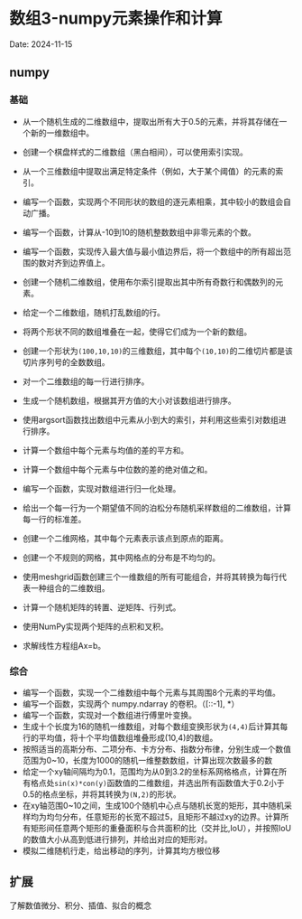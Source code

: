# 数组3-numpy元素操作和计算

Date: 2024-11-15

## numpy

### 基础

* 从一个随机生成的二维数组中，提取出所有大于0.5的元素，并将其存储在一个新的一维数组中。
* 创建一个棋盘样式的二维数组（黑白相间），可以使用索引实现。
* 从一个三维数组中提取出满足特定条件（例如，大于某个阈值）的元素的索引。
* 编写一个函数，实现两个不同形状的数组的逐元素相乘，其中较小的数组会自动广播。
* 编写一个函数，计算从-10到10的随机整数数组中非零元素的个数。
* 编写一个函数，实现传入最大值与最小值边界后，将一个数组中的所有超出范围的数对齐到边界值上。
* 创建一个随机二维数组，使用布尔索引提取出其中所有奇数行和偶数列的元素。
* 给定一个二维数组，随机打乱数组的行。
* 将两个形状不同的数组堆叠在一起，使得它们成为一个新的数组。
* 创建一个形状为`(100,10,10)`的三维数组，其中每个`(10,10)`的二维切片都是该切片序列号的全数数组。

* 对一个二维数组的每一行进行排序。
* 生成一个随机数组，根据其开方值的大小对该数组进行排序。
* 使用argsort函数找出数组中元素从小到大的索引，并利用这些索引对数组进行排序。
* 计算一个数组中每个元素与均值的差的平方和。
* 计算一个数组中每个元素与中位数的差的绝对值之和。
* 编写一个函数，实现对数组进行归一化处理。
* 给出一个每一行为一个期望值不同的泊松分布随机采样数组的二维数组，计算每一行的标准差。
* 创建一个二维网格，其中每个元素表示该点到原点的距离。
* 创建一个不规则的网格，其中网格点的分布是不均匀的。
* 使用meshgrid函数创建三个一维数组的所有可能组合，并将其转换为每行代表一种组合的二维数组。
* 计算一个随机矩阵的转置、逆矩阵、行列式。
* 使用NumPy实现两个矩阵的点积和叉积。
* 求解线性方程组Ax=b。

### 综合

* 编写一个函数，实现一个二维数组中每个元素与其周围8个元素的平均值。
* 编写一个函数，实现两个 numpy.ndarray 的卷积。（[::-1], *）
* 编写一个函数，实现对一个数组进行傅里叶变换。
* 生成十个长度为16的随机一维数组，对每个数组变换形状为`(4,4)`后计算其每行的平均值，将十个平均值数组堆叠形成(10,4)的数组。
* 按照适当的高斯分布、二项分布、卡方分布、指数分布律，分别生成一个数值范围为0~10，长度为1000的随机一维整数数组，计算出现次数最多的数
* 给定一个xy轴间隔均为0.1，范围均为从0到3.2的坐标系网格格点，计算在所有格点处`sin(x)*con(y)`函数值的二维数组，并选出所有函数值大于0.2小于0.5的格点坐标，并将其转换为`(N,2)`的形状。
* 在xy轴范围0~10之间，生成100个随机中心点与随机长宽的矩形，其中随机采样均为均匀分布，任意矩形的长宽不超过5，且矩形不越过xy的边界。计算所有矩形间任意两个矩形的重叠面积与合共面积的比（交并比,IoU），并按照IoU的数值大小从高到低进行排列，并给出对应的矩形对。
* 模拟二维随机行走，给出移动的序列，计算其均方根位移

## 扩展

了解数值微分、积分、插值、拟合的概念
